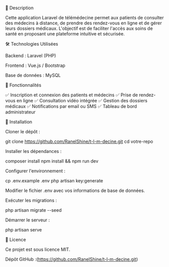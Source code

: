 📖 Description

Cette application Laravel de télémédecine permet aux patients de consulter des médecins à distance, de prendre des rendez-vous en ligne et de gérer leurs dossiers médicaux. L'objectif est de faciliter l'accès aux soins de santé en proposant une plateforme intuitive et sécurisée.

🛠 Technologies Utilisées

Backend : Laravel (PHP)

Frontend : Vue.js / Bootstrap

Base de données : MySQL



🎯 Fonctionnalités

✅ Inscription et connexion des patients et médecins
✅ Prise de rendez-vous en ligne
✅ Consultation vidéo intégrée
✅ Gestion des dossiers médicaux
✅ Notifications par email ou SMS
✅ Tableau de bord administrateur

📌 Installation

Cloner le dépôt :

git clone https://github.com/RanelShine/t-l-m-decine.git
cd votre-repo

Installer les dépendances :

composer install
npm install && npm run dev

Configurer l'environnement :

cp .env.example .env
php artisan key:generate

Modifier le fichier .env avec vos informations de base de données.

Exécuter les migrations :

php artisan migrate --seed

Démarrer le serveur :

php artisan serve

📜 Licence

Ce projet est sous licence MIT.

Dépôt GitHub :(https://github.com/RanelShine/t-l-m-decine.git)


